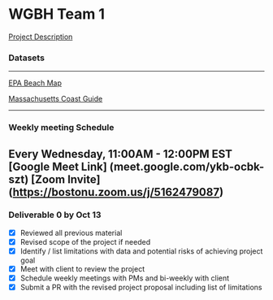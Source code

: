 # WGBH Team 1

[Project Description](Project_Description.pdf)

### Datasets

---

[EPA Beach Map](https://watersgeo.epa.gov/beacon2/)

[Massachusetts Coast Guide](https://mass-eoeea.maps.arcgis.com/apps/MapSeries/index.html?appid=35ba833bdc704d49b71a71c511224eb6)

---

### Weekly meeting Schedule
Every Wednesday, 11:00AM - 12:00PM EST
[Google Meet Link] (meet.google.com/ykb-ocbk-szt)
[Zoom Invite] (https://bostonu.zoom.us/j/5162479087)
---

### Deliverable 0 by Oct 13

- [x] Reviewed all previous material
- [x] Revised scope of the project if needed
- [x] Identify / list limitations with data and potential risks of achieving project goal
- [x] Meet with client to review the project
- [x] Schedule weekly meetings with PMs and bi-weekly with client
- [x] Submit a PR with the revised project proposal including list of limitations
